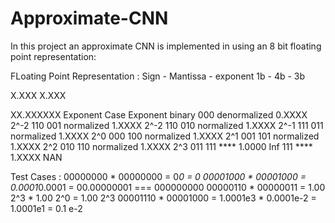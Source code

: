 # Approximate-CNN
In this project an approximate CNN is implemented in using an 8 bit floating point representation:

FLoating Point Representation : 
Sign          -       Mantissa        -   exponent
1b            -         4b            -     3b



X.XXX
X.XXX

XX.XXXXXX
Exponent	Case				Exponent binary
000		denormalized 0.XXXX 2^-2 	110
001		normalized   1.XXXX 2^-2	110
010		normalized   1.XXXX 2^-1	111
011		normalized   1.XXXX 2^0		000
100		normalized   1.XXXX 2^1		001
101             normalized   1.XXXX 2^2		010
110		normalized   1.XXXX 2^3		011
111		****         1.0000 Inf
111		****	     1.XXXX NAN



Test Cases : 
00000000 * 00000000 = 0*0 = 0
00001000 * 00001000 = 0.0001*0.0001 = 00.00000001 === 000000000
00000110 * 00000011 = 1.00 2^3 * 1.00 2^0 = 1.00 2^3
00001110 * 00001000 = 1.0001e3 * 0.0001e-2 = 1.0001e1 = 0.1 e-2
